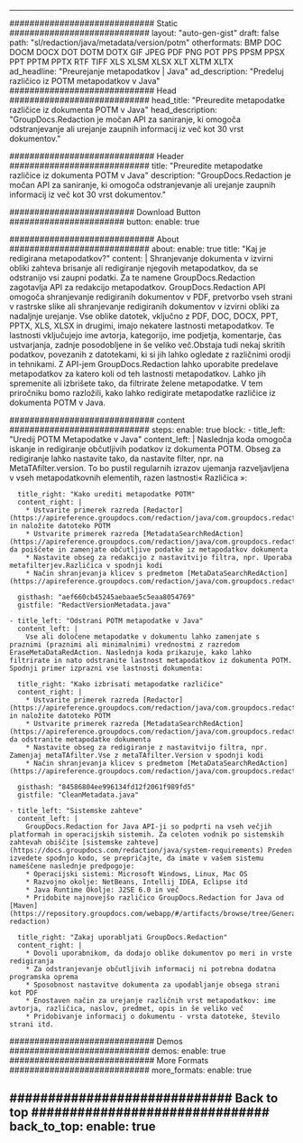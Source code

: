 
---
############################# Static ############################
layout: "auto-gen-gist" 
draft: false
path: "sl/redaction/java/metadata/version/potm"
otherformats: BMP DOC DOCM DOCX DOT DOTM DOTX GIF JPEG PDF PNG POT PPS PPSM PPSX PPT PPTM PPTX RTF TIFF XLS XLSM XLSX XLT XLTM XLTX  
ad_headline: "Preurejanje metapodatkov | Java"
ad_description: "Predeluj različico iz POTM metapodatkov v Java"
############################# Head ############################
head_title: "Preuredite metapodatke različice iz dokumenta POTM v Java"
head_description: "GroupDocs.Redaction je močan API za saniranje, ki omogoča odstranjevanje ali urejanje zaupnih informacij iz več kot 30 vrst dokumentov."

############################# Header ############################
title: "Preuredite metapodatke različice iz dokumenta POTM v Java"
description: "GroupDocs.Redaction je močan API za saniranje, ki omogoča odstranjevanje ali urejanje zaupnih informacij iz več kot 30 vrst dokumentov."

######################### Download Button #######################
button:
    enable: true

############################# About ############################
about:
    enable: true
    title: "Kaj je redigirana metapodatkov?"
    content: |
        Shranjevanje dokumenta v izvirni obliki zahteva brisanje ali redigiranje njegovih metapodatkov, da se odstranijo vsi zaupni podatki. Za te namene GroupDocs.Redaction zagotavlja API za redakcijo metapodatkov. GroupDocs.Redaction API omogoča shranjevanje redigiranih dokumentov v PDF, pretvorbo vseh strani v rastrske slike ali shranjevanje redigiranih dokumentov v izvirni obliki za nadaljnje urejanje. Vse oblike datotek, vključno z PDF, DOC, DOCX, PPT, PPTX, XLS, XLSX in drugimi, imajo nekatere lastnosti metapodatkov. Te lastnosti vključujejo ime avtorja, kategorijo, ime podjetja, komentarje, čas ustvarjanja, zadnje posodobljene in še veliko več.Obstaja tudi nekaj skritih podatkov, povezanih z datotekami, ki si jih lahko ogledate z različnimi orodji in tehnikami. Z API-jem GroupDocs.Redaction lahko uporabite predelave metapodatkov za katero koli od teh lastnosti metapodatkov. Lahko jih spremenite ali izbrišete tako, da filtrirate želene metapodatke. V tem priročniku bomo razložili, kako lahko redigirate metapodatke različice iz dokumenta POTM v Java.

############################# content ############################
steps:
    enable: true
    block:
    - title_left: "Uredij POTM Metapodatke v Java"
      content_left: |
        Naslednja koda omogoča iskanje in redigiranje občutljivih podatkov iz dokumenta POTM. Obseg za redigiranje lahko nastavite tako, da nastavite filter, npr. na MetaTAfilter.version. To bo pustil regularnih izrazov ujemanja razveljavljena v vseh metapodatkovnih elementih, razen lastnosti« Različica »: 

      title_right: "Kako urediti metapodatke POTM"
      content_right: |
        * Ustvarite primerek razreda [Redactor](https://apireference.groupdocs.com/redaction/java/com.groupdocs.redaction/Redactor) in naložite datoteko POTM
        * Ustvarite primerek razreda [MetadataSearchRedAction](https://apireference.groupdocs.com/redaction/java/com.groupdocs.redaction.redactions/MetadataSearchRedaction), da poiščete in zamenjate občutljive podatke iz metapodatkov dokumenta
        * Nastavite obseg za redakcijo z nastavitvijo filtra, npr. Uporaba metafilterjev.Različica v spodnji kodi
        * Način shranjevanja klicev s predmetom [MetaDataSearchRedAction](https://apireference.groupdocs.com/redaction/java/com.groupdocs.redaction.redactions/MetadataSearchRedaction) 

      gisthash: "aef660cb45245aebaae5c5eaa8054769"
      gistfile: "RedactVersionMetadata.java"
      
    - title_left: "Odstrani POTM metapodatke v Java"
      content_left: |
        Vse ali določene metapodatke v dokumentu lahko zamenjate s praznimi (praznimi ali minimalnimi) vrednostmi z razredom EraseMetaDataRedAction. Naslednja koda prikazuje, kako lahko filtrirate in nato odstranite lastnost metapodatkov iz dokumenta POTM. Spodnji primer izprazni vse lastnosti dokumenta: 
        
      title_right: "Kako izbrisati metapodatke različice"
      content_right: |
        * Ustvarite primerek razreda [Redactor](https://apireference.groupdocs.com/redaction/java/com.groupdocs.redaction/Redactor) in naložite datoteko POTM
        * Ustvarite primerek razreda [MetadataSearchRedAction](https://apireference.groupdocs.com/redaction/java/com.groupdocs.redaction.redactions/MetadataSearchRedaction), da odstranite metapodatke dokumenta
        * Nastavite obseg za redigiranje z nastavitvijo filtra, npr. Zamenjaj metaTAfilter.Vse z metaTAfilter.Version v spodnji kodi
        * Način shranjevanja klicev s predmetom [MetaDataSearchRedAction](https://apireference.groupdocs.com/redaction/java/com.groupdocs.redaction.redactions/MetadataSearchRedaction) 
        
      gisthash: "84586804ee996134fd12f2061f989fd5"
      gistfile: "CleanMetadata.java"

    - title_left: "Sistemske zahteve"
      content_left: |
        GroupDocs.Redaction for Java API-ji so podprti na vseh večjih platformah in operacijskih sistemih. Za celoten vodnik po sistemskih zahtevah obiščite [sistemske zahteve](https://docs.groupdocs.com/redaction/java/system-requirements) Preden izvedete spodnjo kodo, se prepričajte, da imate v vašem sistemu nameščene naslednje predpogoje:
        * Operacijski sistemi: Microsoft Windows, Linux, Mac OS
        * Razvojno okolje: NetBeans, Intellij IDEA, Eclipse itd
        * Java Runtime Okolje: J2SE 6.0 in več
        * Pridobite najnovejšo različico GroupDocs.Redaction for Java od [Maven](https://repository.groupdocs.com/webapp/#/artifacts/browse/tree/General/repo/com/groupdocs/groupdocs-redaction)
        
      title_right: "Zakaj uporabljati GroupDocs.Redaction"
      content_right: |
        * Dovoli uporabnikom, da dodajo oblike dokumentov po meri in vrste redigiranja
        * Za odstranjevanje občutljivih informacij ni potrebna dodatna programska oprema
        * Sposobnost nastavitve dokumenta za upodabljanje obsega strani kot PDF
        * Enostaven način za urejanje različnih vrst metapodatkov: ime avtorja, različica, naslov, predmet, opis in še veliko več
        * Pridobivanje informacij o dokumentu - vrsta datoteke, število strani itd.
        

############################# Demos ############################
demos:
    enable: true
############################# More Formats ############################
more_formats:
    enable: true

############################# Back to top ###############################
back_to_top:
    enable: true
---